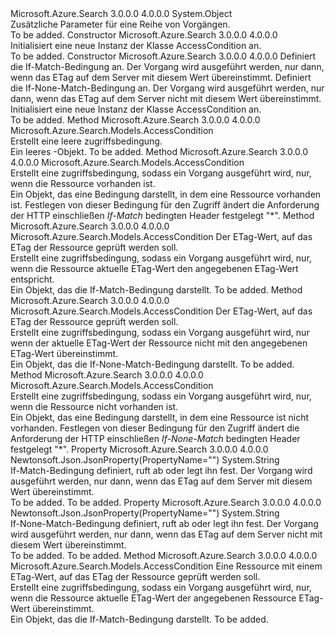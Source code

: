 <Type Name="AccessCondition" FullName="Microsoft.Azure.Search.Models.AccessCondition">
  <TypeSignature Language="C#" Value="public class AccessCondition" />
  <TypeSignature Language="ILAsm" Value=".class public auto ansi beforefieldinit AccessCondition extends System.Object" />
  <TypeSignature Language="DocId" Value="T:Microsoft.Azure.Search.Models.AccessCondition" />
  <TypeSignature Language="VB.NET" Value="Public Class AccessCondition" />
  <TypeSignature Language="F#" Value="type AccessCondition = class" />
  <AssemblyInfo>
    <AssemblyName>Microsoft.Azure.Search</AssemblyName>
    <AssemblyVersion>3.0.0.0</AssemblyVersion>
    <AssemblyVersion>4.0.0.0</AssemblyVersion>
  </AssemblyInfo>
  <Base>
    <BaseTypeName>System.Object</BaseTypeName>
  </Base>
  <Interfaces />
  <Docs>
    <summary>
            Zusätzliche Parameter für eine Reihe von Vorgängen.
            </summary>
    <remarks>To be added.</remarks>
  </Docs>
  <Members>
    <Member MemberName=".ctor">
      <MemberSignature Language="C#" Value="public AccessCondition ();" />
      <MemberSignature Language="ILAsm" Value=".method public hidebysig specialname rtspecialname instance void .ctor() cil managed" />
      <MemberSignature Language="DocId" Value="M:Microsoft.Azure.Search.Models.AccessCondition.#ctor" />
      <MemberSignature Language="VB.NET" Value="Public Sub New ()" />
      <MemberType>Constructor</MemberType>
      <AssemblyInfo>
        <AssemblyName>Microsoft.Azure.Search</AssemblyName>
        <AssemblyVersion>3.0.0.0</AssemblyVersion>
        <AssemblyVersion>4.0.0.0</AssemblyVersion>
      </AssemblyInfo>
      <Parameters />
      <Docs>
        <summary>
            Initialisiert eine neue Instanz der Klasse AccessCondition an.
            </summary>
        <remarks>To be added.</remarks>
      </Docs>
    </Member>
    <Member MemberName=".ctor">
      <MemberSignature Language="C#" Value="public AccessCondition (string ifMatch = null, string ifNoneMatch = null);" />
      <MemberSignature Language="ILAsm" Value=".method public hidebysig specialname rtspecialname instance void .ctor(string ifMatch, string ifNoneMatch) cil managed" />
      <MemberSignature Language="DocId" Value="M:Microsoft.Azure.Search.Models.AccessCondition.#ctor(System.String,System.String)" />
      <MemberSignature Language="VB.NET" Value="Public Sub New (Optional ifMatch As String = null, Optional ifNoneMatch As String = null)" />
      <MemberSignature Language="F#" Value="new Microsoft.Azure.Search.Models.AccessCondition : string * string -&gt; Microsoft.Azure.Search.Models.AccessCondition" Usage="new Microsoft.Azure.Search.Models.AccessCondition (ifMatch, ifNoneMatch)" />
      <MemberType>Constructor</MemberType>
      <AssemblyInfo>
        <AssemblyName>Microsoft.Azure.Search</AssemblyName>
        <AssemblyVersion>3.0.0.0</AssemblyVersion>
        <AssemblyVersion>4.0.0.0</AssemblyVersion>
      </AssemblyInfo>
      <Parameters>
        <Parameter Name="ifMatch" Type="System.String" />
        <Parameter Name="ifNoneMatch" Type="System.String" />
      </Parameters>
      <Docs>
        <param name="ifMatch">Definiert die If-Match-Bedingung an. Der Vorgang wird ausgeführt werden, nur dann, wenn das ETag auf dem Server mit diesem Wert übereinstimmt.</param>
        <param name="ifNoneMatch">Definiert die If-None-Match-Bedingung an. Der Vorgang wird ausgeführt werden, nur dann, wenn das ETag auf dem Server nicht mit diesem Wert übereinstimmt.</param>
        <summary>
            Initialisiert eine neue Instanz der Klasse AccessCondition an.
            </summary>
        <remarks>To be added.</remarks>
      </Docs>
    </Member>
    <Member MemberName="GenerateEmptyCondition">
      <MemberSignature Language="C#" Value="public static Microsoft.Azure.Search.Models.AccessCondition GenerateEmptyCondition ();" />
      <MemberSignature Language="ILAsm" Value=".method public static hidebysig class Microsoft.Azure.Search.Models.AccessCondition GenerateEmptyCondition() cil managed" />
      <MemberSignature Language="DocId" Value="M:Microsoft.Azure.Search.Models.AccessCondition.GenerateEmptyCondition" />
      <MemberSignature Language="VB.NET" Value="Public Shared Function GenerateEmptyCondition () As AccessCondition" />
      <MemberSignature Language="F#" Value="static member GenerateEmptyCondition : unit -&gt; Microsoft.Azure.Search.Models.AccessCondition" Usage="Microsoft.Azure.Search.Models.AccessCondition.GenerateEmptyCondition " />
      <MemberType>Method</MemberType>
      <AssemblyInfo>
        <AssemblyName>Microsoft.Azure.Search</AssemblyName>
        <AssemblyVersion>3.0.0.0</AssemblyVersion>
        <AssemblyVersion>4.0.0.0</AssemblyVersion>
      </AssemblyInfo>
      <ReturnValue>
        <ReturnType>Microsoft.Azure.Search.Models.AccessCondition</ReturnType>
      </ReturnValue>
      <Parameters />
      <Docs>
        <summary>
            Erstellt eine leere zugriffsbedingung.
            </summary>
        <returns>Ein leeres <see cref="T:Microsoft.Azure.Search.Models.AccessCondition" />-Objekt.</returns>
        <remarks>To be added.</remarks>
      </Docs>
    </Member>
    <Member MemberName="GenerateIfExistsCondition">
      <MemberSignature Language="C#" Value="public static Microsoft.Azure.Search.Models.AccessCondition GenerateIfExistsCondition ();" />
      <MemberSignature Language="ILAsm" Value=".method public static hidebysig class Microsoft.Azure.Search.Models.AccessCondition GenerateIfExistsCondition() cil managed" />
      <MemberSignature Language="DocId" Value="M:Microsoft.Azure.Search.Models.AccessCondition.GenerateIfExistsCondition" />
      <MemberSignature Language="VB.NET" Value="Public Shared Function GenerateIfExistsCondition () As AccessCondition" />
      <MemberSignature Language="F#" Value="static member GenerateIfExistsCondition : unit -&gt; Microsoft.Azure.Search.Models.AccessCondition" Usage="Microsoft.Azure.Search.Models.AccessCondition.GenerateIfExistsCondition " />
      <MemberType>Method</MemberType>
      <AssemblyInfo>
        <AssemblyName>Microsoft.Azure.Search</AssemblyName>
        <AssemblyVersion>3.0.0.0</AssemblyVersion>
        <AssemblyVersion>4.0.0.0</AssemblyVersion>
      </AssemblyInfo>
      <ReturnValue>
        <ReturnType>Microsoft.Azure.Search.Models.AccessCondition</ReturnType>
      </ReturnValue>
      <Parameters />
      <Docs>
        <summary>
            Erstellt eine zugriffsbedingung, sodass ein Vorgang ausgeführt wird, nur, wenn die Ressource vorhanden ist.
            </summary>
        <returns>Ein <see cref="T:Microsoft.Azure.Search.Models.AccessCondition" /> Objekt, das eine Bedingung darstellt, in dem eine Ressource vorhanden ist.</returns>
        <remarks>Festlegen von dieser Bedingung für den Zugriff ändert die Anforderung der HTTP einschließen <i>If-Match</i> bedingten Header festgelegt <c>"*"</c>.</remarks>
      </Docs>
    </Member>
    <Member MemberName="GenerateIfMatchCondition">
      <MemberSignature Language="C#" Value="public static Microsoft.Azure.Search.Models.AccessCondition GenerateIfMatchCondition (string eTag);" />
      <MemberSignature Language="ILAsm" Value=".method public static hidebysig class Microsoft.Azure.Search.Models.AccessCondition GenerateIfMatchCondition(string eTag) cil managed" />
      <MemberSignature Language="DocId" Value="M:Microsoft.Azure.Search.Models.AccessCondition.GenerateIfMatchCondition(System.String)" />
      <MemberSignature Language="VB.NET" Value="Public Shared Function GenerateIfMatchCondition (eTag As String) As AccessCondition" />
      <MemberSignature Language="F#" Value="static member GenerateIfMatchCondition : string -&gt; Microsoft.Azure.Search.Models.AccessCondition" Usage="Microsoft.Azure.Search.Models.AccessCondition.GenerateIfMatchCondition eTag" />
      <MemberType>Method</MemberType>
      <AssemblyInfo>
        <AssemblyName>Microsoft.Azure.Search</AssemblyName>
        <AssemblyVersion>3.0.0.0</AssemblyVersion>
        <AssemblyVersion>4.0.0.0</AssemblyVersion>
      </AssemblyInfo>
      <ReturnValue>
        <ReturnType>Microsoft.Azure.Search.Models.AccessCondition</ReturnType>
      </ReturnValue>
      <Parameters>
        <Parameter Name="eTag" Type="System.String" />
      </Parameters>
      <Docs>
        <param name="eTag">Der ETag-Wert, auf das ETag der Ressource geprüft werden soll.</param>
        <summary>
            Erstellt eine zugriffsbedingung, sodass ein Vorgang ausgeführt wird, nur, wenn die Ressource aktuelle ETag-Wert den angegebenen ETag-Wert entspricht.
            </summary>
        <returns>Ein <see cref="T:Microsoft.Azure.Search.Models.AccessCondition" /> Objekt, das die If-Match-Bedingung darstellt.</returns>
        <remarks>To be added.</remarks>
      </Docs>
    </Member>
    <Member MemberName="GenerateIfNoneMatchCondition">
      <MemberSignature Language="C#" Value="public static Microsoft.Azure.Search.Models.AccessCondition GenerateIfNoneMatchCondition (string eTag);" />
      <MemberSignature Language="ILAsm" Value=".method public static hidebysig class Microsoft.Azure.Search.Models.AccessCondition GenerateIfNoneMatchCondition(string eTag) cil managed" />
      <MemberSignature Language="DocId" Value="M:Microsoft.Azure.Search.Models.AccessCondition.GenerateIfNoneMatchCondition(System.String)" />
      <MemberSignature Language="VB.NET" Value="Public Shared Function GenerateIfNoneMatchCondition (eTag As String) As AccessCondition" />
      <MemberSignature Language="F#" Value="static member GenerateIfNoneMatchCondition : string -&gt; Microsoft.Azure.Search.Models.AccessCondition" Usage="Microsoft.Azure.Search.Models.AccessCondition.GenerateIfNoneMatchCondition eTag" />
      <MemberType>Method</MemberType>
      <AssemblyInfo>
        <AssemblyName>Microsoft.Azure.Search</AssemblyName>
        <AssemblyVersion>3.0.0.0</AssemblyVersion>
        <AssemblyVersion>4.0.0.0</AssemblyVersion>
      </AssemblyInfo>
      <ReturnValue>
        <ReturnType>Microsoft.Azure.Search.Models.AccessCondition</ReturnType>
      </ReturnValue>
      <Parameters>
        <Parameter Name="eTag" Type="System.String" />
      </Parameters>
      <Docs>
        <param name="eTag">Der ETag-Wert, auf das ETag der Ressource geprüft werden soll.</param>
        <summary>
            Erstellt eine zugriffsbedingung, sodass ein Vorgang ausgeführt wird, nur wenn der aktuelle ETag-Wert der Ressource nicht mit den angegebenen ETag-Wert übereinstimmt.
            </summary>
        <returns>Ein <see cref="T:Microsoft.Azure.Search.Models.AccessCondition" /> Objekt, das die If-None-Match-Bedingung darstellt.</returns>
        <remarks>To be added.</remarks>
      </Docs>
    </Member>
    <Member MemberName="GenerateIfNotExistsCondition">
      <MemberSignature Language="C#" Value="public static Microsoft.Azure.Search.Models.AccessCondition GenerateIfNotExistsCondition ();" />
      <MemberSignature Language="ILAsm" Value=".method public static hidebysig class Microsoft.Azure.Search.Models.AccessCondition GenerateIfNotExistsCondition() cil managed" />
      <MemberSignature Language="DocId" Value="M:Microsoft.Azure.Search.Models.AccessCondition.GenerateIfNotExistsCondition" />
      <MemberSignature Language="VB.NET" Value="Public Shared Function GenerateIfNotExistsCondition () As AccessCondition" />
      <MemberSignature Language="F#" Value="static member GenerateIfNotExistsCondition : unit -&gt; Microsoft.Azure.Search.Models.AccessCondition" Usage="Microsoft.Azure.Search.Models.AccessCondition.GenerateIfNotExistsCondition " />
      <MemberType>Method</MemberType>
      <AssemblyInfo>
        <AssemblyName>Microsoft.Azure.Search</AssemblyName>
        <AssemblyVersion>3.0.0.0</AssemblyVersion>
        <AssemblyVersion>4.0.0.0</AssemblyVersion>
      </AssemblyInfo>
      <ReturnValue>
        <ReturnType>Microsoft.Azure.Search.Models.AccessCondition</ReturnType>
      </ReturnValue>
      <Parameters />
      <Docs>
        <summary>
            Erstellt eine zugriffsbedingung, sodass ein Vorgang ausgeführt wird, nur, wenn die Ressource nicht vorhanden ist.
            </summary>
        <returns>Ein <see cref="T:Microsoft.Azure.Search.Models.AccessCondition" /> Objekt, das eine Bedingung darstellt, in dem eine Ressource ist nicht vorhanden.</returns>
        <remarks>Festlegen von dieser Bedingung für den Zugriff ändert die Anforderung der HTTP einschließen <i>If-None-Match</i> bedingten Header festgelegt <c>"*"</c>.</remarks>
      </Docs>
    </Member>
    <Member MemberName="IfMatch">
      <MemberSignature Language="C#" Value="public string IfMatch { get; set; }" />
      <MemberSignature Language="ILAsm" Value=".property instance string IfMatch" />
      <MemberSignature Language="DocId" Value="P:Microsoft.Azure.Search.Models.AccessCondition.IfMatch" />
      <MemberSignature Language="VB.NET" Value="Public Property IfMatch As String" />
      <MemberSignature Language="F#" Value="member this.IfMatch : string with get, set" Usage="Microsoft.Azure.Search.Models.AccessCondition.IfMatch" />
      <MemberType>Property</MemberType>
      <AssemblyInfo>
        <AssemblyName>Microsoft.Azure.Search</AssemblyName>
        <AssemblyVersion>3.0.0.0</AssemblyVersion>
        <AssemblyVersion>4.0.0.0</AssemblyVersion>
      </AssemblyInfo>
      <Attributes>
        <Attribute>
          <AttributeName>Newtonsoft.Json.JsonProperty(PropertyName="")</AttributeName>
        </Attribute>
      </Attributes>
      <ReturnValue>
        <ReturnType>System.String</ReturnType>
      </ReturnValue>
      <Docs>
        <summary>
            If-Match-Bedingung definiert, ruft ab oder legt ihn fest. Der Vorgang wird ausgeführt werden, nur dann, wenn das ETag auf dem Server mit diesem Wert übereinstimmt.
            </summary>
        <value>To be added.</value>
        <remarks>To be added.</remarks>
      </Docs>
    </Member>
    <Member MemberName="IfNoneMatch">
      <MemberSignature Language="C#" Value="public string IfNoneMatch { get; set; }" />
      <MemberSignature Language="ILAsm" Value=".property instance string IfNoneMatch" />
      <MemberSignature Language="DocId" Value="P:Microsoft.Azure.Search.Models.AccessCondition.IfNoneMatch" />
      <MemberSignature Language="VB.NET" Value="Public Property IfNoneMatch As String" />
      <MemberSignature Language="F#" Value="member this.IfNoneMatch : string with get, set" Usage="Microsoft.Azure.Search.Models.AccessCondition.IfNoneMatch" />
      <MemberType>Property</MemberType>
      <AssemblyInfo>
        <AssemblyName>Microsoft.Azure.Search</AssemblyName>
        <AssemblyVersion>3.0.0.0</AssemblyVersion>
        <AssemblyVersion>4.0.0.0</AssemblyVersion>
      </AssemblyInfo>
      <Attributes>
        <Attribute>
          <AttributeName>Newtonsoft.Json.JsonProperty(PropertyName="")</AttributeName>
        </Attribute>
      </Attributes>
      <ReturnValue>
        <ReturnType>System.String</ReturnType>
      </ReturnValue>
      <Docs>
        <summary>
            If-None-Match-Bedingung definiert, ruft ab oder legt ihn fest. Der Vorgang wird ausgeführt werden, nur dann, wenn das ETag auf dem Server nicht mit diesem Wert übereinstimmt.
            </summary>
        <value>To be added.</value>
        <remarks>To be added.</remarks>
      </Docs>
    </Member>
    <Member MemberName="IfNotChanged">
      <MemberSignature Language="C#" Value="public static Microsoft.Azure.Search.Models.AccessCondition IfNotChanged (Microsoft.Azure.Search.Models.IResourceWithETag resource);" />
      <MemberSignature Language="ILAsm" Value=".method public static hidebysig class Microsoft.Azure.Search.Models.AccessCondition IfNotChanged(class Microsoft.Azure.Search.Models.IResourceWithETag resource) cil managed" />
      <MemberSignature Language="DocId" Value="M:Microsoft.Azure.Search.Models.AccessCondition.IfNotChanged(Microsoft.Azure.Search.Models.IResourceWithETag)" />
      <MemberSignature Language="VB.NET" Value="Public Shared Function IfNotChanged (resource As IResourceWithETag) As AccessCondition" />
      <MemberSignature Language="F#" Value="static member IfNotChanged : Microsoft.Azure.Search.Models.IResourceWithETag -&gt; Microsoft.Azure.Search.Models.AccessCondition" Usage="Microsoft.Azure.Search.Models.AccessCondition.IfNotChanged resource" />
      <MemberType>Method</MemberType>
      <AssemblyInfo>
        <AssemblyName>Microsoft.Azure.Search</AssemblyName>
        <AssemblyVersion>3.0.0.0</AssemblyVersion>
        <AssemblyVersion>4.0.0.0</AssemblyVersion>
      </AssemblyInfo>
      <ReturnValue>
        <ReturnType>Microsoft.Azure.Search.Models.AccessCondition</ReturnType>
      </ReturnValue>
      <Parameters>
        <Parameter Name="resource" Type="Microsoft.Azure.Search.Models.IResourceWithETag" />
      </Parameters>
      <Docs>
        <param name="resource">Eine Ressource mit einem ETag-Wert, auf das ETag der Ressource geprüft werden soll.</param>
        <summary>
            Erstellt eine zugriffsbedingung, sodass ein Vorgang ausgeführt wird, nur, wenn die Ressource aktuelle ETag-Wert der angegebenen Ressource ETag-Wert übereinstimmt.
            </summary>
        <returns>Ein <see cref="T:Microsoft.Azure.Search.Models.AccessCondition" /> Objekt, das die If-Match-Bedingung darstellt.</returns>
        <remarks>To be added.</remarks>
      </Docs>
    </Member>
  </Members>
</Type>